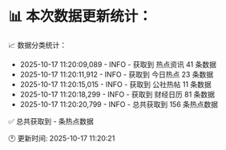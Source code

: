 📊 本次数据更新统计：
==========================

📈 数据分类统计：
- 2025-10-17 11:20:09,089 - INFO - 获取到 热点资讯 41 条数据
- 2025-10-17 11:20:11,912 - INFO - 获取到 今日热点 23 条数据
- 2025-10-17 11:20:15,015 - INFO - 获取到 公社热帖 11 条数据
- 2025-10-17 11:20:18,299 - INFO - 获取到 财经日历 81 条数据
- 2025-10-17 11:20:20,799 - INFO - 总共获取到 156 条热点数据

✅ 总共获取到 - 条热点数据

🕐 更新时间: 2025-10-17 11:20:21
